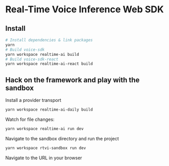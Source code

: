 # Real-Time Voice Inference Web SDK


## Install

```bash
# Install dependencies & link packages
yarn
# Build voice-sdk
yarn workspace realtime-ai build
# Build voice-sdk-react
yarn workspace realtime-ai-react build
```

## Hack on the framework and play with the sandbox

Install a provider transport

```bash
yarn workspace realtime-ai-daily build
```

Watch for file changes:

```bash
yarn workspace realtime-ai run dev
```

Navigate to the sandbox directory and run the project

```bash
yarn workspace rtvi-sandbox run dev
```

Navigate to the URL in your browser



